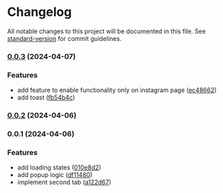 # Changelog

All notable changes to this project will be documented in this file. See [standard-version](https://github.com/conventional-changelog/standard-version) for commit guidelines.

### [0.0.3](https://github.com/ectuser/instagram-unfollowers/compare/v0.0.2...v0.0.3) (2024-04-07)


### Features

* add feature to enable functionality only on instagram page ([ec48662](https://github.com/ectuser/instagram-unfollowers/commit/ec486628b55d99ba1ed6d62cf5e5594f0eb57d08))
* add toast ([fb54b4c](https://github.com/ectuser/instagram-unfollowers/commit/fb54b4c05bf4f1d50dc2b471fc7ed5b778e4bd75))

### [0.0.2](https://github.com/ectuser/instagram-unfollowers/compare/v0.0.1...v0.0.2) (2024-04-06)

### 0.0.1 (2024-04-06)


### Features

* add loading states ([010e8d2](https://github.com/ectuser/instagram-unfollowers/commit/010e8d2a0cb50ddd4acf6e865f8b0390797202dd))
* add popup logic ([df11480](https://github.com/ectuser/instagram-unfollowers/commit/df1148007c387cea23aade6d9f57d8847e07984f))
* implement second tab ([a122d67](https://github.com/ectuser/instagram-unfollowers/commit/a122d67d2f8a717222ae910eb933f6fa5ce678b0))
